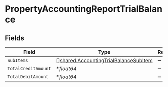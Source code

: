 # PropertyAccountingReportTrialBalance


## Fields

| Field                                                                                                 | Type                                                                                                  | Required                                                                                              | Description                                                                                           |
| ----------------------------------------------------------------------------------------------------- | ----------------------------------------------------------------------------------------------------- | ----------------------------------------------------------------------------------------------------- | ----------------------------------------------------------------------------------------------------- |
| `SubItems`                                                                                            | [][shared.AccountingTrialBalanceSubItem](../../../pkg/models/shared/accountingtrialbalancesubitem.md) | :heavy_minus_sign:                                                                                    | N/A                                                                                                   |
| `TotalCreditAmount`                                                                                   | **float64*                                                                                            | :heavy_minus_sign:                                                                                    | N/A                                                                                                   |
| `TotalDebitAmount`                                                                                    | **float64*                                                                                            | :heavy_minus_sign:                                                                                    | N/A                                                                                                   |